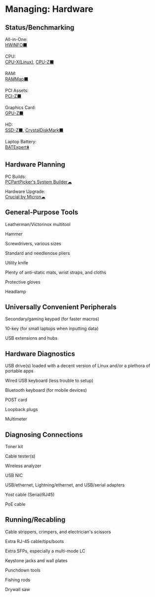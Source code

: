 # Managing: Hardware

## Status/Benchmarking

All-in-One:  
[HWiNFO⬛](https://www.hwinfo.com/)

CPU:  
[CPU-X(Linux)](https://x0rg.github.io/CPU-X/),
[CPU-Z⬛](https://www.cpuid.com/softwares/cpu-z.html)

RAM:  
[RAMMap⬛](https://docs.microsoft.com/en-us/sysinternals/downloads/rammap)

PCI Assets:  
[PCI-Z⬛](https://www.pci-z.com/)

Graphics Card:  
[GPU-Z⬛](https://www.techpowerup.com/gpuz/)

HD:  
[SSD-Z⬛](http://aezay.dk/aezay/ssdz/),
[CrystalDiskMark⬛](https://crystalmark.info/en/software/crystaldiskmark/)

Laptop Battery:  
[BATExpert⬇️](https://kcsoftwares.com/?batexpert)

## Hardware Planning

PC Builds:  
[PCPartPicker's System Builder☁](https://pcpartpicker.com/list/)

Hardware Upgrade:  
[Crucial by Micron☁](https://www.crucial.com/)

## General-Purpose Tools

Leatherman/Victorinox multitool

Hammer

Screwdrivers, various sizes

Standard and needlenose pliers

Utility knife

Plenty of anti-static mats, wrist straps, and cloths

Protective gloves

Headlamp

## Universally Convenient Peripherals

Secondary/gaming keypad (for faster macros)

10-key (for small laptops when inputting data)

USB extensions and hubs

## Hardware Diagnostics

USB drive(s) loaded with a decent version of Linux and/or a plethora of portable apps

Wired USB keyboard (less trouble to setup)

Bluetooth keyboard (for mobile devices)

POST card

Loopback plugs

Multimeter

## Diagnosing Connections

Toner kit

Cable tester(s)

Wireless analyzer

USB NIC

USB/ethernet, Lightning/ethernet, and USB/serial adapters

Yost cable (Serial/RJ45)

PoE cable

## Running/Recabling

Cable strippers, crimpers, and electrician's scissors

Extra RJ-45 cable/tips/boots

Extra SFPs, especially a multi-mode LC

Keystone jacks and wall plates

Punchdown tools

Fishing rods

Drywall saw
